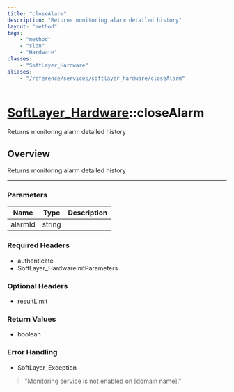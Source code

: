 ```yaml
---
title: "closeAlarm"
description: "Returns monitoring alarm detailed history"
layout: "method"
tags:
    - "method"
    - "sldn"
    - "Hardware"
classes:
    - "SoftLayer_Hardware"
aliases:
    - "/reference/services/softlayer_hardware/closeAlarm"
---
```

# [SoftLayer_Hardware](/reference/services/SoftLayer_Hardware)::closeAlarm

Returns monitoring alarm detailed history


## Overview 
Returns monitoring alarm detailed history 

-----

### Parameters 
|Name | Type | Description |
| --- | --- | --- |
|alarmId| string| |


### Required Headers
* authenticate
* SoftLayer_HardwareInitParameters


### Optional Headers
* resultLimit

### Return Values
* boolean



### Error Handling

* SoftLayer_Exception 

> "Monitoring service is not enabled on [domain name]." 



